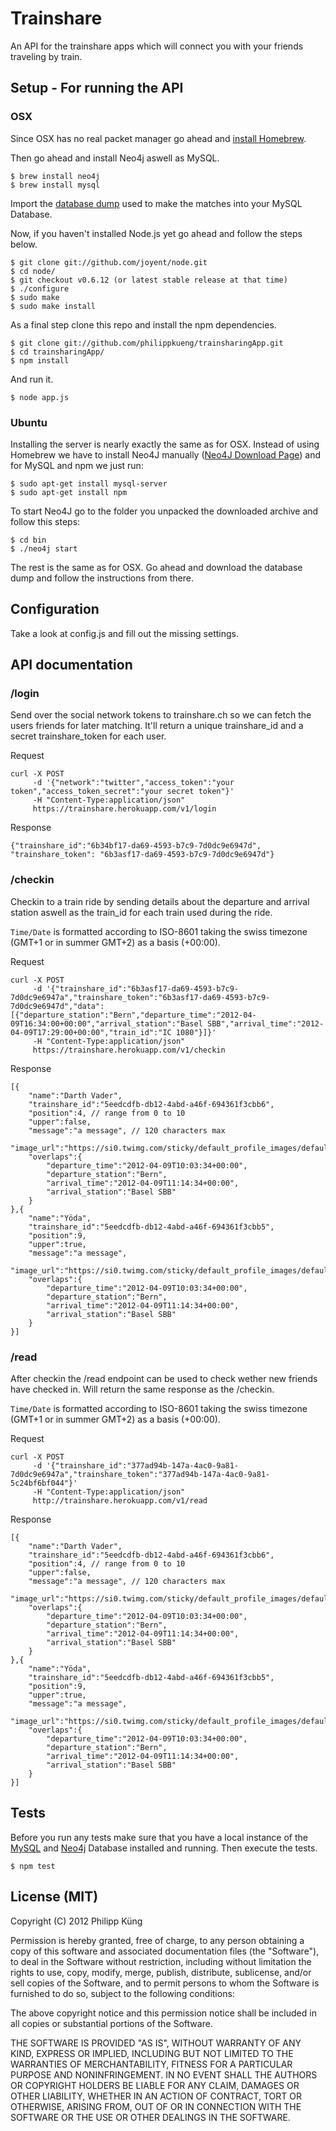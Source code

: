 # Trainshare

An API for the trainshare apps which will connect you with your friends traveling by train.

## Setup - For running the API
### OSX

Since OSX has no real packet manager go ahead and [install Homebrew](https://github.com/mxcl/homebrew/wiki/installation).

Then go ahead and install Neo4j aswell as MySQL.

    $ brew install neo4j
    $ brew install mysql
    
Import the [database dump](http://philippkueng.ch/files/trainsharing_routes.sql) used to make the matches into your MySQL Database.

Now, if you haven't installed Node.js yet go ahead and follow the steps below.

    $ git clone git://github.com/joyent/node.git
    $ cd node/
    $ git checkout v0.6.12 (or latest stable release at that time)
    $ ./configure
    $ sudo make
    $ sudo make install

As a final step clone this repo and install the npm dependencies.

    $ git clone git://github.com/philippkueng/trainsharingApp.git
    $ cd trainsharingApp/
    $ npm install
  
And run it.

    $ node app.js

### Ubuntu

Installing the server is nearly exactly the same as for OSX. Instead of using Homebrew we have to install Neo4J manually
([Neo4J Download Page](http://neo4j.org/download_a/)) and for MySQL and npm we just run:

    $ sudo apt-get install mysql-server
    $ sudo apt-get install npm

To start Neo4J go to the folder you unpacked the downloaded archive and follow this steps:

    $ cd bin
    $ ./neo4j start

The rest is the same as for OSX. Go ahead and download the database dump and follow the instructions from there.

## Configuration
Take a look at config.js and fill out the missing settings.

## API documentation

### /login

Send over the social network tokens to trainshare.ch so we can fetch the users friends for later matching. It'll return a unique trainshare_id and a secret trainshare_token for each user.

Request

    curl -X POST
         -d '{"network":"twitter","access_token":"your token","access_token_secret":"your secret token"}'
         -H "Content-Type:application/json"
         https://trainshare.herokuapp.com/v1/login
         
Response
    
    {"trainshare_id":"6b34bf17-da69-4593-b7c9-7d0dc9e6947d", "trainshare_token": "6b3asf17-da69-4593-b7c9-7d0dc9e6947d"}
    
### /checkin

Checkin to a train ride by sending details about the departure and arrival station aswell as the train_id for each train used during the ride. 

`Time/Date` is formatted according to ISO-8601 taking the swiss timezone (GMT+1 or in summer GMT+2) as a basis (+00:00).

Request

    curl -X POST
         -d '{"trainshare_id":"6b3asf17-da69-4593-b7c9-7d0dc9e6947a","trainshare_token":"6b3asf17-da69-4593-b7c9-7d0dc9e6947d","data":[{"departure_station":"Bern","departure_time":"2012-04-09T16:34:00+00:00","arrival_station":"Basel SBB","arrival_time":"2012-04-09T17:29:00+00:00","train_id":"IC 1080"}]}'
         -H "Content-Type:application/json"
         https://trainshare.herokuapp.com/v1/checkin
         
Response

    [{
        "name":"Darth Vader",
        "trainshare_id":"5eedcdfb-db12-4abd-a46f-694361f3cbb6",
        "position":4, // range from 0 to 10
        "upper":false,
        "message":"a message", // 120 characters max
        "image_url":"https://si0.twimg.com/sticky/default_profile_images/default_profile_3_bigger.png",
        "overlaps":{
            "departure_time":"2012-04-09T10:03:34+00:00",
            "departure_station":"Bern",
            "arrival_time":"2012-04-09T11:14:34+00:00",
            "arrival_station":"Basel SBB"
        }
    },{
        "name":"Yöda",
        "trainshare_id":"5eedcdfb-db12-4abd-a46f-694361f3cbb5",
        "position":9,
        "upper":true,
        "message":"a message",
        "image_url":"https://si0.twimg.com/sticky/default_profile_images/default_profile_3_biger.png",
        "overlaps":{
            "departure_time":"2012-04-09T10:03:34+00:00",
            "departure_station":"Bern",
            "arrival_time":"2012-04-09T11:14:34+00:00",
            "arrival_station":"Basel SBB"
        }
    }]
         
### /read

After checkin the /read endpoint can be used to check wether new friends have checked in. Will return the same response as the /checkin.

`Time/Date` is formatted according to ISO-8601 taking the swiss timezone (GMT+1 or in summer GMT+2) as a basis (+00:00).

Request

    curl -X POST
         -d '{"trainshare_id":"377ad94b-147a-4ac0-9a81-7d0dc9e6947a","trainshare_token":"377ad94b-147a-4ac0-9a81-5c24bf6bf044"}'
         -H "Content-Type:application/json"
         http://trainshare.herokuapp.com/v1/read
    
Response

    [{
        "name":"Darth Vader",
        "trainshare_id":"5eedcdfb-db12-4abd-a46f-694361f3cbb6",
        "position":4, // range from 0 to 10
        "upper":false,
        "message":"a message", // 120 characters max
        "image_url":"https://si0.twimg.com/sticky/default_profile_images/default_profile_3_bigger.png",
        "overlaps":{
            "departure_time":"2012-04-09T10:03:34+00:00",
            "departure_station":"Bern",
            "arrival_time":"2012-04-09T11:14:34+00:00",
            "arrival_station":"Basel SBB"
        }
    },{
        "name":"Yöda",
        "trainshare_id":"5eedcdfb-db12-4abd-a46f-694361f3cbb5",
        "position":9,
        "upper":true,
        "message":"a message",
        "image_url":"https://si0.twimg.com/sticky/default_profile_images/default_profile_3_biger.png",
        "overlaps":{
            "departure_time":"2012-04-09T10:03:34+00:00",
            "departure_station":"Bern",
            "arrival_time":"2012-04-09T11:14:34+00:00",
            "arrival_station":"Basel SBB"
        }
    }]

## Tests

Before you run any tests make sure that you have a local instance of the [MySQL](http://www.mysql.com/) and [Neo4j](http://neo4j.org/) Database installed and running. Then execute the tests.

    $ npm test

## License (MIT)

Copyright (C) 2012 Philipp Küng

Permission is hereby granted, free of charge, to any person obtaining a copy of this software and associated documentation files (the "Software"), to deal in the Software without restriction, including without limitation the rights to use, copy, modify, merge, publish, distribute, sublicense, and/or sell copies of the Software, and to permit persons to whom the Software is furnished to do so, subject to the following conditions:

The above copyright notice and this permission notice shall be included in all copies or substantial portions of the Software.

THE SOFTWARE IS PROVIDED "AS IS", WITHOUT WARRANTY OF ANY KIND, EXPRESS OR IMPLIED, INCLUDING BUT NOT LIMITED TO THE WARRANTIES OF MERCHANTABILITY, FITNESS FOR A PARTICULAR PURPOSE AND NONINFRINGEMENT. IN NO EVENT SHALL THE AUTHORS OR COPYRIGHT HOLDERS BE LIABLE FOR ANY CLAIM, DAMAGES OR OTHER LIABILITY, WHETHER IN AN ACTION OF CONTRACT, TORT OR OTHERWISE, ARISING FROM, OUT OF OR IN CONNECTION WITH THE SOFTWARE OR THE USE OR OTHER DEALINGS IN THE SOFTWARE.
